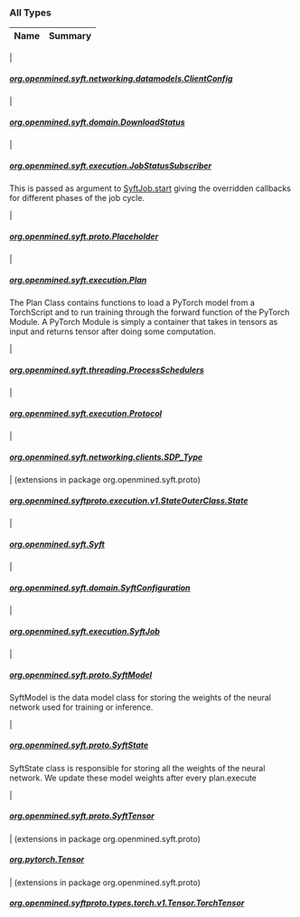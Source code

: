 

### All Types

| Name | Summary |
|---|---|
|

##### [org.openmined.syft.networking.datamodels.ClientConfig](../org.openmined.syft.networking.datamodels/-client-config/index.md)


|

##### [org.openmined.syft.domain.DownloadStatus](../org.openmined.syft.domain/-download-status/index.md)


|

##### [org.openmined.syft.execution.JobStatusSubscriber](../org.openmined.syft.execution/-job-status-subscriber/index.md)

This is passed as argument to [SyftJob.start](../org.openmined.syft.execution/-syft-job/start.md) giving the overridden callbacks for different phases of the job cycle.


|

##### [org.openmined.syft.proto.Placeholder](../org.openmined.syft.proto/-placeholder/index.md)


|

##### [org.openmined.syft.execution.Plan](../org.openmined.syft.execution/-plan/index.md)

The Plan Class contains functions to load a PyTorch model from a TorchScript and
to run training through the forward function of the PyTorch Module.
A PyTorch Module is simply a container that takes in tensors as input and returns
tensor after doing some computation.


|

##### [org.openmined.syft.threading.ProcessSchedulers](../org.openmined.syft.threading/-process-schedulers/index.md)


|

##### [org.openmined.syft.execution.Protocol](../org.openmined.syft.execution/-protocol/index.md)


|

##### [org.openmined.syft.networking.clients.SDP_Type](../org.openmined.syft.networking.clients/-s-d-p_-type.md)


| (extensions in package org.openmined.syft.proto)

##### [org.openmined.syftproto.execution.v1.StateOuterClass.State](../org.openmined.syft.proto/org.openmined.syftproto.execution.v1.-state-outer-class.-state/index.md)


|

##### [org.openmined.syft.Syft](../org.openmined.syft/-syft/index.md)


|

##### [org.openmined.syft.domain.SyftConfiguration](../org.openmined.syft.domain/-syft-configuration/index.md)


|

##### [org.openmined.syft.execution.SyftJob](../org.openmined.syft.execution/-syft-job/index.md)


|

##### [org.openmined.syft.proto.SyftModel](../org.openmined.syft.proto/-syft-model/index.md)

SyftModel is the data model class for storing the weights of the neural network used for
training or inference.


|

##### [org.openmined.syft.proto.SyftState](../org.openmined.syft.proto/-syft-state/index.md)

SyftState class is responsible for storing all the weights of the neural network.
We update these model weights after every plan.execute


|

##### [org.openmined.syft.proto.SyftTensor](../org.openmined.syft.proto/-syft-tensor/index.md)


| (extensions in package org.openmined.syft.proto)

##### [org.pytorch.Tensor](../org.openmined.syft.proto/org.pytorch.-tensor/index.md)


| (extensions in package org.openmined.syft.proto)

##### [org.openmined.syftproto.types.torch.v1.Tensor.TorchTensor](../org.openmined.syft.proto/org.openmined.syftproto.types.torch.v1.-tensor.-torch-tensor/index.md)


